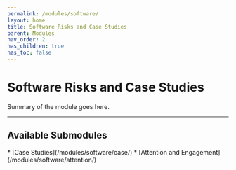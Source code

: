 ```yaml
---
permalink: /modules/software/
layout: home
title: Software Risks and Case Studies
parent: Modules
nav_order: 2
has_children: true
has_toc: false
---
```


# Software Risks and Case Studies
Summary of the module goes here.

* * *
<h2 class="text-delta">Available Submodules</h2>
* [Case Studies](/modules/software/case/)
* [Attention and Engagement](/modules/software/attention/)